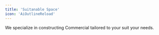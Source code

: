 ```yaml
---
title: 'Suitanable Space'
icon: 'AiOutlineReload'
---
```


We specialize in constructing Commercial tailored to your suit your needs.

